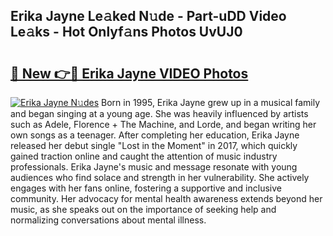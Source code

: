 ## Erika Jayne Le𝚊ked N𝚞de - Part-uDD Video Le𝚊ks - Hot Onlyf𝚊ns Photos UvUJ0

# <h2><a href="http://ab38694.deff.icu/?id=Erika+Jayne">🔗 New 👉🔴 Erika Jayne VIDEO Photos</a></h2>

[![Erika Jayne N𝚞des](https://i.imgur.com/rIISA9y.gif)](http://ab38694.deff.icu/?id=Erika+Jayne)
Born in 1995, Erika Jayne grew up in a musical family and began singing at a young age. She was heavily influenced by artists such as Adele, Florence + The Machine, and Lorde, and began writing her own songs as a teenager. After completing her education, Erika Jayne released her debut single "Lost in the Moment" in 2017, which quickly gained traction online and caught the attention of music industry professionals. Erika Jayne's music and message resonate with young audiences who find solace and strength in her vulnerability. She actively engages with her fans online, fostering a supportive and inclusive community. Her advocacy for mental health awareness extends beyond her music, as she speaks out on the importance of seeking help and normalizing conversations about mental illness.
